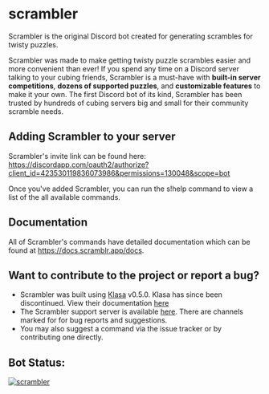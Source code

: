 # scrambler
Scrambler is the original Discord bot created for generating scrambles for twisty puzzles. 

Scrambler was made to make getting twisty puzzle scrambles easier and more convenient than ever! If you spend any time on a Discord server talking to your cubing friends, Scrambler is a must-have with **built-in server competitions**, **dozens of supported puzzles**, and **customizable features** to make it your own. The first Discord bot of its kind, Scrambler has been trusted by hundreds of cubing servers big and small for their community scramble needs.

## Adding Scrambler to your server
Scrambler's invite link can be found here: https://discordapp.com/oauth2/authorize?client_id=423530119836073986&permissions=130048&scope=bot

Once you've added Scrambler, you can run the s!help command to view a list of the all available commands.

## Documentation
All of Scrambler's commands have detailed documentation which can be found at https://docs.scramblr.app/docs.

## Want to contribute to the project or report a bug?
  - Scrambler was built using [Klasa](https://klasa.js.org/#/) v0.5.0. Klasa has since been discontinued. View their documentation [here](https://klasa.js.org/#/docs/klasa/v0.5.0/Getting%20Started/GettingStarted)
  - The Scrambler support server is available [here](https://discord.gg/GeQvStw). There are channels marked for for bug reports and suggestions.
  - You may also suggest a command via the issue tracker or by contributing one directly.

## Bot Status:
<a href="https://discordbots.org/bot/423530119836073986" >
  <img src="https://discordbots.org/api/widget/423530119836073986.svg" alt="scrambler" />
</a>

